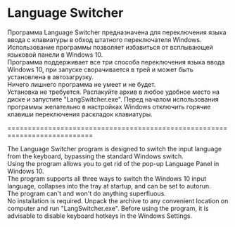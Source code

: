 # Language Switcher

Программа Language Switcher предназначена для переключения языка ввода с клавиатуры в обход штатного переключателя Windows.<br/>
Использование программы позволяет избавиться от всплывающей языковой панели в Windows 10.<br/>
Программа поддерживает все три способа переключения языка ввода Windows 10, при запуске сворачивается в трей и может быть установлена в автозагрузку.<br/>
Ничего лишнего программа не умеет и не будет.<br/>
Установка не требуется. Распакуйте архив в любое удобное место на диске и запустите "LangSwitcher.exe". Перед началом использования программы желательно в настройках Windows отключить горячие клавиши переключения раскладок клавиатуры.

===========================================================================

The Language Switcher program is designed to switch the input language from the keyboard, bypassing the standard Windows switch.<br/>
Using the program allows you to get rid of the pop-up Language Panel in Windows 10.<br/>
The program supports all three ways to switch the Windows 10 input language, collapses into the tray at startup, and can be set to autorun.<br/>
The program can't and won't do anything superfluous.<br/>
No installation is required. Unpack the archive to any convenient location on computer and run "LangSwitcher.exe". Before using the program, it is advisable to disable keyboard hotkeys in the Windows Settings.